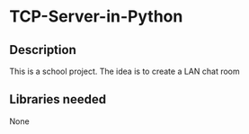 # TCP-Server-in-Python
## Description
This is a school project. The idea is to create a LAN chat room
## Libraries needed
None